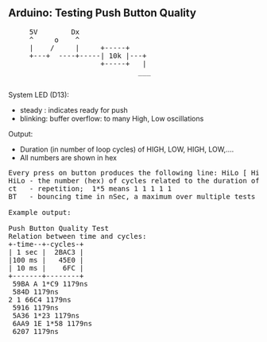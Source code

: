 Arduino: Testing Push Button Quality
------------------------------------

<pre>
     5V        Dx
     ^     o    ^
     |    /     |     +-----+
     +---+  ----+-----| 10k |---+
                      +-----+   |
                               ___
                                _
</pre>

System LED (D13):  
- steady  : indicates ready for push 
- blinking: buffer overflow: to many High, Low oscillations
  
Output:
- Duration (in number of loop cycles) of HIGH, LOW, HIGH, LOW,....
- All numbers are shown in hex 

<pre>
Every press on button produces the following line: HiLo [ HiLo[*CT] ... ] BT ns
HiLo - the number (hex) of cycles related to the duration of high/low signal
ct   - repetition;  1*5 means 1 1 1 1 1
BT   - bouncing time in nSec, a maximum over multiple tests

Example output:

Push Button Quality Test
Relation between time and cycles:
+-time--+-cycles-+
| 1 sec |  2BAC3 |
|100 ms |   45E0 |
| 10 ms |    6FC |
+-------+--------+
 59BA A 1*C9 1179ns
 584D 1179ns
2 1 66C4 1179ns
 5916 1179ns
 5A36 1*23 1179ns
 6AA9 1E 1*58 1179ns
 6207 1179ns
</pre>

